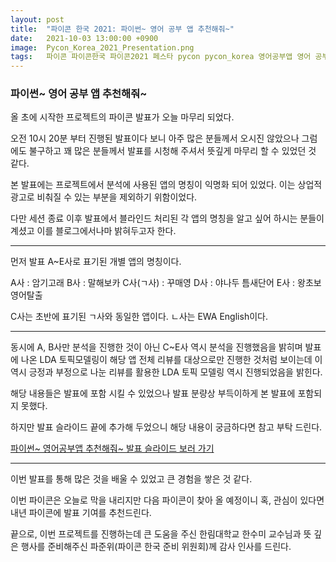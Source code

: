 ```yaml
---
layout: post
title:  "파이콘 한국 2021: 파이썬~ 영어 공부 앱 추천해줘~"
date:   2021-10-03 13:00:00 +0900
image:  Pycon_Korea_2021_Presentation.png
tags:   파이콘 파이콘한국 파이콘2021 페스타 pycon pycon_korea 영어공부앱 영어 공부 영어공부
---
```



### 파이썬~ 영어 공부 앱 추천해줘~

올 초에 시작한 프로젝트의 파이콘 발표가 오늘 마무리 되었다.

오전 10시 20분 부터 진행된 발표이다 보니 아주 많은 분들께서 오시진 않았으나 그럼에도 불구하고 꽤 많은 분들께서 발표를 시청해 주셔서 뜻깊게 마무리 할 수 있었던 것 같다.

본 발표에는 프로젝트에서 분석에 사용된 앱의 명칭이 익명화 되어 있었다. 이는 상업적 광고로 비춰질 수 있는 부분을 제외하기 위함이었다.

다만 세션 종료 이후 발표에서 블라인드 처리된 각 앱의 명칭을 알고 싶어 하시는 분들이 계셨고 이를 블로그에서나마 밝혀두고자 한다.

***

먼저 발표 A~E사로 표기된 개별 앱의 명칭이다.

A사 : 암기고래
B사 : 말해보카
C사(ㄱ사) : 꾸매영
D사 : 야나두 틈새단어
E사 : 왕초보영어탈출

C사는 초반에 표기된 ㄱ사와 동일한 앱이다.
ㄴ사는 EWA English이다.

***

동시에 A, B사만 분석을 진행한 것이 아닌 C~E사 역시 분석을 진행했음을 밝히며 발표에 나온 LDA 토픽모델링이 해당 앱 전체 리뷰를 대상으로만 진행한 것처럼 보이는데 이 역시 긍정과 부정으로 나눈 리뷰를 활용한 LDA 토픽 모델링 역시 진행되었음을 밝힌다.

해당 내용들은 발표에 포함 시킬 수 있었으나 발표 분량상 부득이하게 본 발표에 포함되지 못했다.

하지만 발표 슬라이드 끝에 추가해 두었으니 해당 내용이 궁금하다면 참고 부탁 드린다.

[파이썬~ 영어공부앱 추천해줘~ 발표 슬라이드 보러 가기](https://docs.google.com/presentation/d/1wV-LgDNsrpsmw1omwdxVDnpTMxOywYkFJ40AlnoTueg/edit?usp=sharing)

***

이번 발표를 통해 많은 것을 배울 수 있었고 큰 경험을 쌓은 것 같다.

이번 파이콘은 오늘로 막을 내리지만 다음 파이콘이 찾아 올 예정이니 혹, 관심이 있다면 내년 파이콘에 발표 기여를 추천드린다.

끝으로, 이번 프로젝트를 진행하는데 큰 도움을 주신 한림대학교 한수미 교수님과 뜻 깊은 행사를 준비해주신 파준위(파이콘 한국 준비 위원회)께 감사 인사를 드린다.

